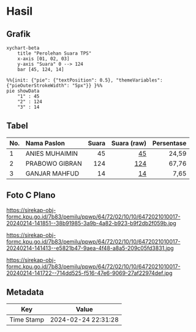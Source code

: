 # Hasil

## Grafik

```mermaid
xychart-beta
    title "Perolehan Suara TPS"
    x-axis [01, 02, 03]
    y-axis "Suara" 0 --> 124
    bar [45, 124, 14]
```

```mermaid
%%{init: {"pie": {"textPosition": 0.5}, "themeVariables": {"pieOuterStrokeWidth": "5px"}} }%%
pie showData
    "1" : 45
    "2" : 124
    "3" : 14
```

## Tabel

| No. | Nama Paslon    | Suara | Suara (raw) | Persentase |
|:--- |:-------------- | -----:| -----------:| ----------:|
| 1   | ANIES MUHAIMIN | 45    | [45][p-1]   | 24,59      |
| 2   | PRABOWO GIBRAN | 124   | [124][p-2]  | 67,76      |
| 3   | GANJAR MAHFUD  | 14    | [14][p-3]   | 7,65       |


[p-1]: https://github.com/gigit-pemilu/pemilu-2024-64-kalimantan-timur/blob/main/pilpres/hitung-suara/sub/64-kalimantan-timur/sub/72-kota-samarinda/sub/02-samarinda-seberang/sub/1010-tenun-samarinda/sub/017-tps/sub/paslon-1.txt
[p-2]: https://github.com/gigit-pemilu/pemilu-2024-64-kalimantan-timur/blob/main/pilpres/hitung-suara/sub/64-kalimantan-timur/sub/72-kota-samarinda/sub/02-samarinda-seberang/sub/1010-tenun-samarinda/sub/017-tps/sub/paslon-2.txt
[p-3]: https://github.com/gigit-pemilu/pemilu-2024-64-kalimantan-timur/blob/main/pilpres/hitung-suara/sub/64-kalimantan-timur/sub/72-kota-samarinda/sub/02-samarinda-seberang/sub/1010-tenun-samarinda/sub/017-tps/sub/paslon-3.txt

## Foto C Plano

https://sirekap-obj-formc.kpu.go.id/7b83/pemilu/ppwp/64/72/02/10/10/6472021010017-20240214-141851--38b91985-3a9b-4a82-b923-b9f2db2f059b.jpg

https://sirekap-obj-formc.kpu.go.id/7b83/pemilu/ppwp/64/72/02/10/10/6472021010017-20240214-141413--e5821b47-9aea-4f48-a8a5-209c05fd3831.jpg

https://sirekap-obj-formc.kpu.go.id/7b83/pemilu/ppwp/64/72/02/10/10/6472021010017-20240214-141722--714dd525-f516-47e6-9069-27af22974def.jpg


## Metadata

| Key        | Value               |
| ---------- | ------------------- |
| Time Stamp | 2024-02-24 22:31:28 |



